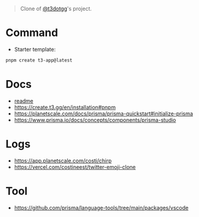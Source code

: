 > Clone of [@t3dotgg](https://github.com/t3dotgg/chirp)'s project.

# Command

- Starter template:

```bash
pnpm create t3-app@latest
```

# Docs

- [readme](docs.md)
- https://create.t3.gg/en/installation#pnpm
- https://planetscale.com/docs/prisma/prisma-quickstart#initialize-prisma
- https://www.prisma.io/docs/concepts/components/prisma-studio

# Logs

- https://app.planetscale.com/costi/chirp
- https://vercel.com/costineest/twitter-emoji-clone

# Tool

- https://github.com/prisma/language-tools/tree/main/packages/vscode
